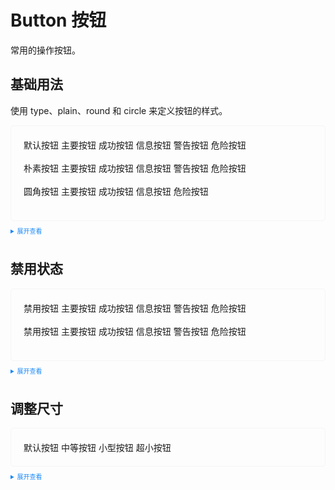 <style>
  .example{
      border: 1px solid #f5f5f5;
      border-radius: 5px;
      padding: 20px;
  }
  .tass-button {
      margin:10px 5px;
  }
  
  details > summary:first-of-type {
      font-size: 10px;
      padding: 8px 0;
      cursor: pointer;
      color: #1989fa;
  }
</style>
# Button 按钮
常用的操作按钮。
## 基础用法
使用 type、plain、round 和 circle 来定义按钮的样式。

<div class="example">
    <div>
      <tass-button>默认按钮</tass-button>
      <tass-button type="primary">主要按钮</tass-button>
      <tass-button type="success">成功按钮</tass-button>
      <tass-button type="info">信息按钮</tass-button>
      <tass-button type="warning">警告按钮</tass-button>
      <tass-button type="danger">危险按钮</tass-button>
      <br />
      <br />
      <tass-button plain>朴素按钮</tass-button>
      <tass-button type="primary" plain>主要按钮</tass-button>
      <tass-button type="success" plain>成功按钮</tass-button>
      <tass-button type="info" plain>信息按钮</tass-button>
      <tass-button type="warning" plain>警告按钮</tass-button>
      <tass-button type="danger" plain>危险按钮</tass-button>
      <br />
      <br />
      <tass-button round>圆角按钮</tass-button>
      <tass-button type="primary" round>主要按钮</tass-button>
      <tass-button type="success" round>成功按钮</tass-button>
      <tass-button type="info" round>信息按钮</tass-button>
      <tass-button type="danger" round>危险按钮</tass-button>
      <br />
      <br />
      <tass-button circle icon="tas-icon-upload"></tass-button>
      <tass-button type="primary" circle icon="tas-icon-alarm"></tass-button>
      <tass-button type="success" circle icon="tas-icon-arrowdown"></tass-button>
      <tass-button type="info" circle icon="tas-icon-arrowleft"></tass-button>
      <tass-button type="danger" circle icon="tas-icon-arrowright"></tass-button>
    </div>
</div>

<details>
<summary>展开查看</summary>

```vue
<template>
  <div>
    <tass-button>默认按钮</tass-button>
    <tass-button type="primary">主要按钮</tass-button>
    <tass-button type="success">成功按钮</tass-button>
    <tass-button type="info">信息按钮</tass-button>
    <tass-button type="warning">警告按钮</tass-button>
    <tass-button type="danger">危险按钮</tass-button>
    <br />
    <br />
    <tass-button plain>朴素按钮</tass-button>
    <tass-button type="primary" plain>主要按钮</tass-button>
    <tass-button type="success" plain>成功按钮</tass-button>
    <tass-button type="info" plain>信息按钮</tass-button>
    <tass-button type="warning" plain>警告按钮</tass-button>
    <tass-button type="danger" plain>危险按钮</tass-button>
    <br />
    <br />
    <tass-button round>圆角按钮</tass-button>
    <tass-button type="primary" round>主要按钮</tass-button>
    <tass-button type="success" round>成功按钮</tass-button>
    <tass-button type="info" round>信息按钮</tass-button>
    <tass-button type="danger" round>危险按钮</tass-button>
  </div>
</template>
```
</details>

## 禁用状态
<div class="example">
    <div>
      <tass-button disabled>禁用按钮</tass-button>
      <tass-button type="primary" disabled>主要按钮</tass-button>
      <tass-button type="success" disabled>成功按钮</tass-button>
      <tass-button type="info" disabled>信息按钮</tass-button>
      <tass-button type="warning" disabled>警告按钮</tass-button>
      <tass-button type="danger" disabled>危险按钮</tass-button>
      <br />
      <br />
      <tass-button disabled plain>禁用按钮</tass-button> 
      <tass-button type="primary" disabled plain>主要按钮</tass-button>
      <tass-button type="success" disabled plain>成功按钮</tass-button>
      <tass-button type="info" disabled plain>信息按钮</tass-button>
      <tass-button type="warning" disabled plain>警告按钮</tass-button>
      <tass-button type="danger" disabled plain>危险按钮</tass-button>
      <br />
      <br />
    </div>
</div>

<details>
<summary>展开查看</summary>

```vue
<template>
  <div>
    <tass-button disabled>禁用按钮</tass-button>
    <tass-button type="primary" disabled>主要按钮</tass-button>
    <tass-button type="success" disabled>成功按钮</tass-button>
    <tass-button type="info" disabled>信息按钮</tass-button>
    <tass-button type="warning" disabled>警告按钮</tass-button>
    <tass-button type="danger" disabled>危险按钮</tass-button>
    <br />
    <br />
  </div>
</template>
```
</details>

## 调整尺寸
<div class="example">
    <div>
        <tass-button>默认按钮</tass-button>
        <tass-button size="medium">中等按钮</tass-button>
        <tass-button size="small">小型按钮</tass-button>
        <tass-button size="mini">超小按钮</tass-button>
    </div>
</div>

<details>
<summary>展开查看</summary>

```vue
<template>
  <div>
    <tass-button>默认按钮</tass-button>
    <tass-button size="medium">中等按钮</tass-button>
    <tass-button size="small">小型按钮</tass-button>
    <tass-button size="mini">超小按钮</tass-button>
  </div>
</template>

```

</details>
